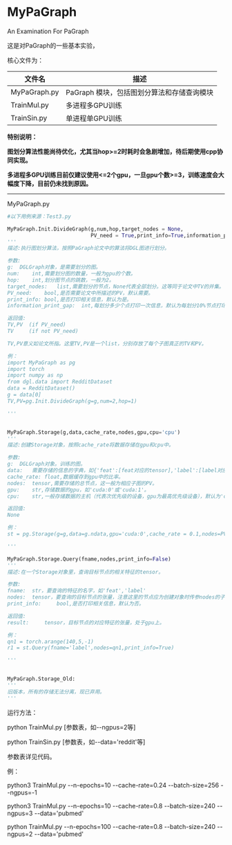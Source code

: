 # MyPaGraph
An Examination For PaGraph

这是对PaGraph的一些基本实验，

核心文件为：

| 文件名       | 描述                                       |
| ------------ | ------------------------------------------ |
| MyPaGraph.py | PaGraph 模块，包括图划分算法和存储查询模块 |
| TrainMul.py  | 多进程多GPU训练                            |
| TrainSin.py  | 单进程单GPU训练                            |

**特别说明：**

**图划分算法性能尚待优化，尤其当hop>=2时耗时会急剧增加，待后期使用cpp协同实现。**

**多进程多GPU训练目前仅建议使用<=2个gpu，一旦gpu个数>=3，训练速度会大幅度下降，目前仍未找到原因。**

------

MyPaGraph.py

```python
#以下用例来源：Test3.py

MyPaGraph.Init.DivideGraph(g,num,hop,target_nodes = None,
                           PV_need = True,print_info=True,information_print_gap = -1)
'''
描述:执行图划分算法，按照PaGraph论文中的算法将DGL图进行划分。

参数:
g:	DGLGraph对象，是需要划分的图。
num:	int,需要划分图的数量，一般为gpu的个数。
hop:	int,划分图节点的跳数，一般为2。
target_nodes:	list,需要划分的节点，None代表全部划分。这等同于论文中TV的并集。
PV_need:	bool,是否需要论文中所描述的PV，默认需要。
print_info:	bool,是否打印相关信息，默认为是。
information_print_gap:	int,每划分多少个点打印一次信息，默认为每划分10%节点打印一次。

返回值:
TV,PV  (if PV_need)
TV     (if not PV_need)

TV,PV意义如论文所指。这里TV,PV是一个list，分别存放了每个子图真正的TV和PV。

例：
import MyPaGraph as pg
import torch
import numpy as np
from dgl.data import RedditDataset
data = RedditDataset()
g = data[0]
TV,PV=pg.Init.DivideGraph(g=g,num=2,hop=1)

'''


MyPaGraph.Storage(g,data,cache_rate,nodes,gpu,cpu='cpu')
'''
描述:创建Storage对象，按照cache_rate将数据存储在gpu和cpu中。

参数:
g:	DGLGraph对象。训练的图。
data:	需要存储的信息的字典，如{'feat':[feat对应的tensor],'label':[label对应的tensor]},一般直接传入g.ndata即可。
cache_rate:	float,数据缓存到gpu中的比率。
nodes:	tensor,需要存储的总节点，这一般为相应子图的PV。
gpu:	str,存储数据的gpu，如'cuda:0'或'cuda:1'。
cpu:	str,一般存储数据的主机（代表次优先级的设备，gpu为最高优先级设备），默认为'cpu'

返回值:
None

例：
st = pg.Storage(g=g,data=g.ndata,gpu='cuda:0',cache_rate = 0.1,nodes=PV[0])

'''

MyPaGraph.Storage.Query(fname,nodes,print_info=False)
'''
描述:在一个Storage对象里，查询目标节点的相关特征的tensor。

参数:
fname:	str，要查询的特征的名字，如'feat','label'
nodes:	tensor，要查询的目标节点的张量，注意这里的节点应为创建对象时传参nodes的子集。
print_info:		bool,是否打印相关信息，默认为否。

返回值:
result:		tensor，目标节点的对应特征的张量，处于gpu上。

例：
qn1 = torch.arange(140,5,-1)
r1 = st.Query(fname='label',nodes=qn1,print_info=True)

'''


MyPaGraph.Storage_Old:
'''
旧版本，所有的存储无法分离，现已弃用。
'''

```



运行方法：

python TrainMul.py [参数表，如--ngpus=2等]

python TrainSin.py [参数表，如--data='reddit'等]

参数表详见代码。



例：

python3 TrainMul.py --n-epochs=10 --cache-rate=0.24 --batch-size=256 --ngpus=-1

python3 TrainMul.py --n-epochs=10 --cache-rate=0.8  --batch-size=240 --ngpus=3 --data='pubmed'

python TrainMul.py --n-epochs=100 --cache-rate=0.8  --batch-size=240 --ngpus=2 --data='pubmed'